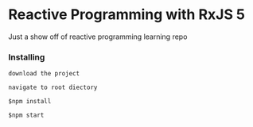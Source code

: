 # Reactive Programming with RxJS 5

Just a show off of reactive programming learning repo

### Installing

```
download the project

navigate to root diectory

$npm install

$npm start
```

